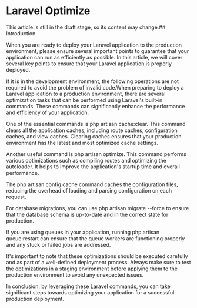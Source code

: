 # Laravel Optimize

This article is still in the draft stage, so its content may change.## Introduction

When you are ready to deploy your Laravel application to the production environment, please ensure several important points to guarantee that your application can run as efficiently as possible. In this article, we will cover several key points to ensure that your Laravel application is properly deployed.

If it is in the development environment, the following operations are not required to avoid the problem of invalid code.When preparing to deploy a Laravel application to a production environment, there are several optimization tasks that can be performed using Laravel's built-in commands. These commands can significantly enhance the performance and efficiency of your application.

One of the essential commands is&nbsp;php artisan cache:clear. This command clears all the application caches, including route caches, configuration caches, and view caches. Clearing caches ensures that your production environment has the latest and most optimized cache settings.

Another useful command is&nbsp;php artisan optimize. This command performs various optimizations such as compiling routes and optimizing the autoloader. It helps to improve the application's startup time and overall performance.

The&nbsp;php artisan config:cache&nbsp;command caches the configuration files, reducing the overhead of loading and parsing configuration on each request.

For database migrations, you can use&nbsp;php artisan migrate --force&nbsp;to ensure that the database schema is up-to-date and in the correct state for production.

If you are using queues in your application, running&nbsp;php artisan queue:restart&nbsp;can ensure that the queue workers are functioning properly and any stuck or failed jobs are addressed.

It's important to note that these optimizations should be executed carefully and as part of a well-defined deployment process. Always make sure to test the optimizations in a staging environment before applying them to the production environment to avoid any unexpected issues.

In conclusion, by leveraging these Laravel commands, you can take significant steps towards optimizing your application for a successful production deployment.